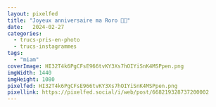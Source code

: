```yaml
---
layout: pixelfed
title: "Joyeux anniversaire ma Roro 🎉🎂"
date:   2024-02-27
categories: 
  - trucs-pris-en-photo
  - trucs-instagrammes
tags: 
  - "miam"
coverImage: HI32T4k6PgCFsE966tvKY3Xs7hOIYiSnK4MSPpen.png
imgWidth: 1440
imgHeight: 1080
pixelfed: HI32T4k6PgCFsE966tvKY3Xs7hOIYiSnK4MSPpen.png
pixellink: https://pixelfed.social/i/web/post/668219328737200002
---
```

